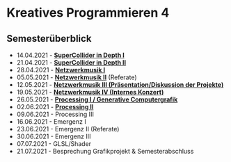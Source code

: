 # Kreatives Programmieren 4

## Semesterüberblick

* 14.04.2021 - [**SuperCollider in Depth I**](01)
* 21.04.2021 - [**SuperCollider in Depth II**](02)
* 28.04.2021 - [**Netzwerkmusik I**](03)
* 05.05.2021 - [**Netzwerkmusik II**](04) (Referate)
* 12.05.2021 - [**Netzwerkmusik III (Präsentation/Diskussion der Projekte)**](05)
* 19.05.2021 - [**Netzwerkmusik IV (Internes Konzert)**](06)
* 26.05.2021 - [**Processing I / Generative Computergrafik**](07)
* 02.06.2021 - [**Processing II**](08) 
* 09.06.2021 - Processing III
* 16.06.2021 - Emergenz I
* 23.06.2021 - Emergenz II (Referate)
* 30.06.2021 - Emergenz III
* 07.07.2021 - GLSL/Shader
* 21.07.2021 - Besprechung Grafikprojekt & Semesterabschluss
